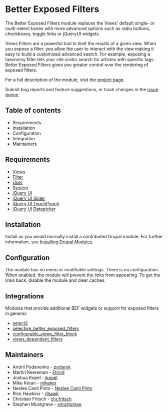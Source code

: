# Better Exposed Filters

The Better Exposed Filters module replaces the Views' default single-  or
multi-select boxes with more advanced options such as radio buttons, checkboxes,
toggle links or jQueryUI widgets.

Views Filters are a powerful tool to limit the results of a given view. When you
expose a filter, you allow the user to interact with the view making it easy to
build a customized advanced search.  For example,  exposing a taxonomy filter
lets your site visitor search for articles with specific tags.  Better Exposed
Filters gives you greater control over the rendering of exposed filters.

For a full description of the module, visit the
[project page](https://drupal.org/project/better_exposed_filters).

Submit bug reports and feature suggestions, or track changes in the
[issue queue](https://drupal.org/project/issues/better_exposed_filters).


## Table of contents

- Requirements
- Installation
- Configuration
- Integration
- Maintainers


## Requirements

- [Views](https://www.drupal.org/project/views)
- [Filter](https://www.drupal.org/project/filter)
- [User](https://www.drupal.org/project/user)
- [System](https://www.drupal.org/project/system)
- [jQuery UI](https://www.drupal.org/project/jquery_ui)
- [jQuery UI Slider](https://www.drupal.org/project/jquery_ui_slider)
- [jQuery UI TouchPunch](https://www.drupal.org/project/jquery_ui_touch_punch)
- [jQuery UI Datepicker](https://www.drupal.org/project/jquery_ui_datepicker)


## Installation

Install as you would normally install a contributed Drupal module. For further
information, see
[Installing Drupal Modules](https://www.drupal.org/docs/extending-drupal/installing-drupal-modules).


## Configuration

The module has no menu or modifiable settings. There is no configuration. When
enabled, the module will prevent the links from appearing. To get the links
back, disable the module and clear caches.

## Integrations

Modules that provide additional BEF widgets or support for exposed filters in general:

- [select2](https://www.drupal.org/project/select2)
- [selective_better_exposed_filters](https://www.drupal.org/project/selective_better_exposed_filters)
- [configurable_views_filter_block](https://www.drupal.org/project/configurable_views_filter_block)
- [views_dependent_filters](https://www.drupal.org/project/views_dependent_filters)

## Maintainers

- Andrii Podanenko - [podarok](https://www.drupal.org/u/podarok)
- Martin Keereman - [Etroid](https://www.drupal.org/u/etroid)
- Joshua Kopel - [jkopel](https://www.drupal.org/u/jkopel)
- Mike Keran - [mikeker](https://www.drupal.org/u/mikeker)
- Neslee Canil Pinto - [Neslee Canil Pinto](https://www.drupal.org/u/neslee-canil-pinto)
- Rick Hawkins - [rlhawk](https://www.drupal.org/u/rlhawk)
- Christian Fritsch - [chr.fritsch](https://www.drupal.org/u/chrfritsch)
- Stephen Mustgrave - [smustgrave](https://www.drupal.org/u/smustgrave)
